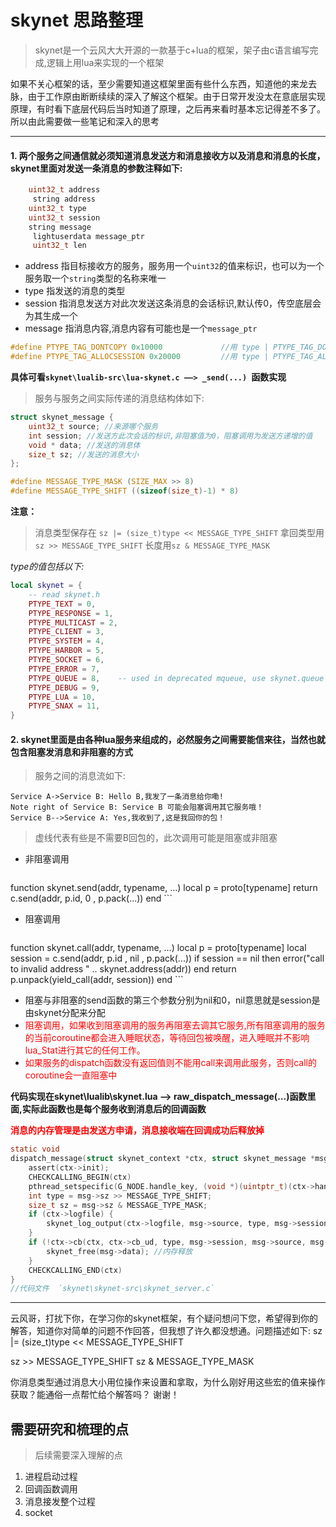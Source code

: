 # skynet 思路整理

> skynet是一个云风大大开源的一款基于c+lua的框架，架子由c语言编写完成,逻辑上用lua来实现的一个框架

如果不关心框架的话，至少需要知道这框架里面有些什么东西，知道他的来龙去脉，由于工作原由断断续续的深入了解这个框架。由于日常开发没太在意底层实现原理，有时看下底层代码后当时知道了原理，之后再来看时基本忘记得差不多了。所以由此需要做一些笔记和深入的思考


------

#### 1. 两个服务之间通信就必须知道消息发送方和消息接收方以及消息和消息的长度，skynet里面对发送一条消息的参数注释如下:

```c++
    uint32_t address
     string address
    uint32_t type
    uint32_t session
    string message
     lightuserdata message_ptr
     uint32_t len
```

- address 指目标接收方的服务，服务用一个`uint32`的值来标识，也可以为一个服务取一个`string`类型的名称来唯一
- type    指发送的消息的类型
- session 指消息发送方对此次发送这条消息的会话标识,默认传0，传空底层会为其生成一个
- message 指消息内容,消息内容有可能也是一个`message_ptr`


```c
#define PTYPE_TAG_DONTCOPY 0x10000             //用 type | PTYPE_TAG_DONTCOPY 来指定消息是否需要copy一份 
#define PTYPE_TAG_ALLOCSESSION 0x20000         //用 type | PTYPE_TAG_ALLOCSESSION 来指定是否需要创建session 
```

**具体可看`skynet\lualib-src\lua-skynet.c ——> _send(...) `函数实现**


> 服务与服务之间实际传递的消息结构体如下:

```c
struct skynet_message {
    uint32_t source; //来源哪个服务
    int session; //发送方此次会话的标识,非阻塞值为0，阻塞调用为发送方递增的值
    void * data; //发送的消息体
    size_t sz; //发送的消息大小
};

#define MESSAGE_TYPE_MASK (SIZE_MAX >> 8)
#define MESSAGE_TYPE_SHIFT ((sizeof(size_t)-1) * 8)

```

**注意：**
> 消息类型保存在 `sz |= (size_t)type << MESSAGE_TYPE_SHIFT`
> 拿回类型用 `sz >> MESSAGE_TYPE_SHIFT` 长度用`sz & MESSAGE_TYPE_MASK`

*type的值包括以下:*

```lua
local skynet = {
    -- read skynet.h
    PTYPE_TEXT = 0,
    PTYPE_RESPONSE = 1,
    PTYPE_MULTICAST = 2,
    PTYPE_CLIENT = 3,
    PTYPE_SYSTEM = 4,
    PTYPE_HARBOR = 5,
    PTYPE_SOCKET = 6,
    PTYPE_ERROR = 7,
    PTYPE_QUEUE = 8,    -- used in deprecated mqueue, use skynet.queue instead
    PTYPE_DEBUG = 9,
    PTYPE_LUA = 10,
    PTYPE_SNAX = 11,
}
```



#### 2. skynet里面是由各种lua服务来组成的，必然服务之间需要能信来往，当然也就包含阻塞发消息和非阻塞的方式


> 服务之间的消息流如下:


```seq
Service A->Service B: Hello B,我发了一条消息给你嘞!
Note right of Service B: Service B 可能会阻塞调用其它服务哦！
Service B-->Service A: Yes,我收到了,这是我回你的包！
```

> 虚线代表有些是不需要B回包的，此次调用可能是阻塞或非阻塞


- 非阻塞调用

    ```lua
function skynet.send(addr, typename, ...)
    local p = proto[typename]
    return c.send(addr, p.id, 0 , p.pack(...))
end
    ```

- 阻塞调用

    ```lua
function skynet.call(addr, typename, ...)
    local p = proto[typename]
    local session = c.send(addr, p.id , nil , p.pack(...))
    if session == nil then
        error("call to invalid address " .. skynet.address(addr))
    end
    return p.unpack(yield_call(addr, session))
end
    ```

* 阻塞与非阻塞的send函数的第三个参数分别为nil和0，nil意思就是session是由skynet分配来分配
* <font color=red>阻塞调用，如果收到阻塞调用的服务再阻塞去调其它服务,所有阻塞调用的服务的当前coroutine都会进入睡眠状态，等待回包被唤醒，进入睡眠并不影响lua_Stat进行其它的任何工作。</font>
* <font color=red>如果服务的dispatch函数没有返回值则不能用call来调用此服务，否则call的coroutine会一直阻塞中</font>

**代码实现在skynet\lualib\skynet.lua ——> raw_dispatch_message(...)函数里面,实际此函数也是每个服务收到消息后的回调函数**

**<font color=red>消息的内存管理是由发送方申请，消息接收端在回调成功后释放掉</font>**

```c
static void
dispatch_message(struct skynet_context *ctx, struct skynet_message *msg) {
    assert(ctx->init);
    CHECKCALLING_BEGIN(ctx)
    pthread_setspecific(G_NODE.handle_key, (void *)(uintptr_t)(ctx->handle));
    int type = msg->sz >> MESSAGE_TYPE_SHIFT;
    size_t sz = msg->sz & MESSAGE_TYPE_MASK;
    if (ctx->logfile) {
        skynet_log_output(ctx->logfile, msg->source, type, msg->session, msg->data, sz);
    }
    if (!ctx->cb(ctx, ctx->cb_ud, type, msg->session, msg->source, msg->data, sz)) {
        skynet_free(msg->data); //内存释放
    } 
    CHECKCALLING_END(ctx)
}
//代码文件  `skynet\skynet-src\skynet_server.c`
```

------

云风哥，打扰下你，在学习你的skynet框架，有个疑问想问下您，希望得到你的解答，知道你对简单的问题不作回答，但我想了许久都没想通。问题描述如下:
sz |= (size_t)type << MESSAGE_TYPE_SHIFT

sz >> MESSAGE_TYPE_SHIFT 
sz & MESSAGE_TYPE_MASK

你消息类型通过消息大小用位操作来设置和拿取，为什么刚好用这些宏的值来操作获取？能通俗一点帮忙给个解答吗？
谢谢！



## 需要研究和梳理的点

> 后续需要深入理解的点

1. 进程启动过程 
2. 回调函数调用
3. 消息接发整个过程
4. socket 





